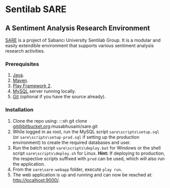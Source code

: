 # Sentilab SARE #
## A Sentiment Analysis Research Environment ##

[SARE](http://sare2.sabanciuniv.edu) is a project of Sabancı University Sentilab Group. It is a modular and easily extendible environment that supports various sentiment analysis research activities.

### Prerequisites ###
1. [Java](http://www.oracle.com/technetwork/java/javase/downloads/index.html).
2. [Maven](http://maven.apache.org/download.cgi).
3. [Play Framework 2](http://www.playframework.com/download).
4. [MySQL](http://www.mysql.com/downloads/) server running locally.
5. [Git](http://git-scm.com/downloads) (optional if you have the source already).

### Installation ###
1.	Clone the repo using:
		:::sh
		git clone git@bitbucket.org:musabhusaini/sare.git
2.	While logged in as root, run the MySQL script `sare\scripts\setup.sql` (or `sare\scripts\setup-prod.sql` if setting up the production environment) to create the required databases and user.
3.	Run the batch script `sare\scripts\deploy.bat` for Windows or the shell script `sare\scripts\deploy.sh` for Linux.
    **Hint:** If deploying to production, the respective scripts suffixed with `prod` can be used, which will also run the application.
4.	From the `sare\sare-webapp` folder, execute `play run`.
5.	The web application is up and running and can now be reached at: <http://localhost:9000/>.